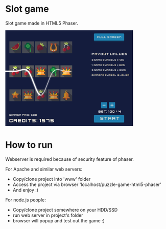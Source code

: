 # Slot game

Slot game made in HTML5 Phaser.

<img width="400" alt="slot game screenshot" src="https://github.com/dejsan/slot-game/blob/master/assets/img/slot-game-screenshot.png">

# How to run

Webserver is required because of security feature of phaser.

For Apache and similar web servers:
- Copy/clone project into 'www' folder
- Access the project via browser 'localhost/puzzle-game-html5-phaser'
- And enjoy :)

For node.js people:
- Copy/clone project somewhere on your HDD/SSD
- run web server in project's folder
- browser will popup and test out the game :)
